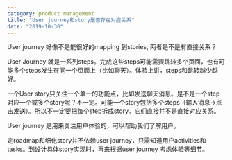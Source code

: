 ```yaml
---
category: product management
title: "User journey和story是否存在对应关系"
date: "2019-10-30"
---
```


User journey 好像不是能很好的mapping 到stories, 两者是不是有直接关系？ 

User Journey 就是一系列steps。完成这些steps可能需要跳转多个页面，也有可能多个steps发生在同一个页面上（比如聊天）。体验上讲，steps和跳转越少越好。 

一个User story只关注一个单一的功能点，比如发送聊天消息。是不是一个step 对应一个或多个story呢？不一定。可能一个story包括多个steps（输入消息->点击发送）。所以不一定要把每个step拆成story。它们直接并不是直接对应关系。 

User journey 是用来关注用户体验的，可以帮助我们了解用户。 

定roadmap和细化story并不依赖user journey，只需知道用户activities和tasks。到设计具体story实现时，再来根据user journey 考虑体验等细节。
